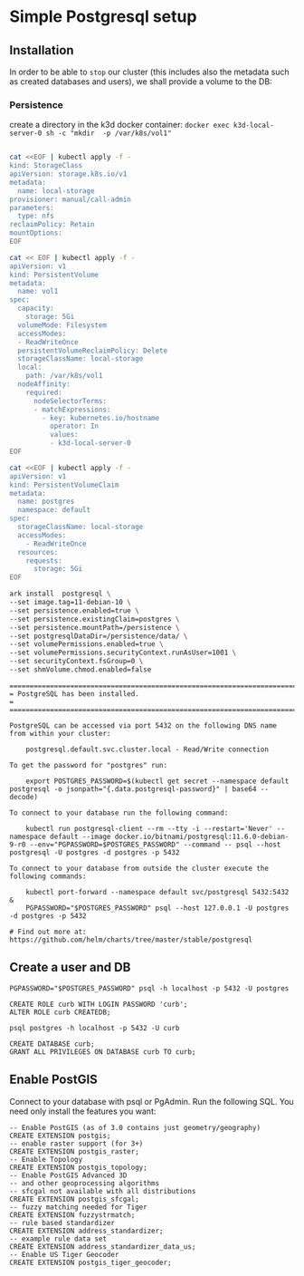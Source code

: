 # Simple Postgresql setup
## Installation

In order to be able to `stop` our cluster (this includes also the metadata such as created databases and users), we shall provide a volume to the DB:

### Persistence

create a directory in the k3d docker container:
`docker exec k3d-local-server-0 sh -c "mkdir  -p /var/k8s/vol1"`

```bash

cat <<EOF | kubectl apply -f -
kind: StorageClass
apiVersion: storage.k8s.io/v1
metadata:
  name: local-storage
provisioner: manual/call-admin
parameters:
  type: nfs
reclaimPolicy: Retain
mountOptions:
EOF

cat << EOF | kubectl apply -f -
apiVersion: v1
kind: PersistentVolume
metadata:
  name: vol1
spec:
  capacity:
    storage: 5Gi
  volumeMode: Filesystem
  accessModes:
  - ReadWriteOnce
  persistentVolumeReclaimPolicy: Delete
  storageClassName: local-storage
  local:
    path: /var/k8s/vol1
  nodeAffinity:
    required:
      nodeSelectorTerms:
      - matchExpressions:
        - key: kubernetes.io/hostname
          operator: In
          values:
          - k3d-local-server-0
EOF

cat <<EOF | kubectl apply -f -
apiVersion: v1
kind: PersistentVolumeClaim
metadata:
  name: postgres
  namespace: default
spec:
  storageClassName: local-storage
  accessModes:
    - ReadWriteOnce
  resources:
    requests:
      storage: 5Gi
EOF
```

```bash
ark install  postgresql \
--set image.tag=11-debian-10 \
--set persistence.enabled=true \
--set persistence.existingClaim=postgres \
--set persistence.mountPath=/persistence \
--set postgresqlDataDir=/persistence/data/ \
--set volumePermissions.enabled=true \
--set volumePermissions.securityContext.runAsUser=1001 \
--set securityContext.fsGroup=0 \
--set shmVolume.chmod.enabled=false
```

```text
=======================================================================
= PostgreSQL has been installed.                                      =
=======================================================================

PostgreSQL can be accessed via port 5432 on the following DNS name from within your cluster:

	postgresql.default.svc.cluster.local - Read/Write connection

To get the password for "postgres" run:

    export POSTGRES_PASSWORD=$(kubectl get secret --namespace default postgresql -o jsonpath="{.data.postgresql-password}" | base64 --decode)

To connect to your database run the following command:

    kubectl run postgresql-client --rm --tty -i --restart='Never' --namespace default --image docker.io/bitnami/postgresql:11.6.0-debian-9-r0 --env="PGPASSWORD=$POSTGRES_PASSWORD" --command -- psql --host postgresql -U postgres -d postgres -p 5432

To connect to your database from outside the cluster execute the following commands:

    kubectl port-forward --namespace default svc/postgresql 5432:5432 &
	PGPASSWORD="$POSTGRES_PASSWORD" psql --host 127.0.0.1 -U postgres -d postgres -p 5432

# Find out more at: https://github.com/helm/charts/tree/master/stable/postgresql
```

## Create a user and DB
`PGPASSWORD="$POSTGRES_PASSWORD" psql -h localhost -p 5432 -U postgres`

```
CREATE ROLE curb WITH LOGIN PASSWORD 'curb'; 
ALTER ROLE curb CREATEDB;
```

`psql postgres -h localhost -p 5432 -U curb`

```
CREATE DATABASE curb;
GRANT ALL PRIVILEGES ON DATABASE curb TO curb;
```

## Enable PostGIS

Connect to your database with psql or PgAdmin. Run the following SQL. You need only install the features you want:

```
-- Enable PostGIS (as of 3.0 contains just geometry/geography)
CREATE EXTENSION postgis;
-- enable raster support (for 3+)
CREATE EXTENSION postgis_raster;
-- Enable Topology
CREATE EXTENSION postgis_topology;
-- Enable PostGIS Advanced 3D
-- and other geoprocessing algorithms
-- sfcgal not available with all distributions
CREATE EXTENSION postgis_sfcgal;
-- fuzzy matching needed for Tiger
CREATE EXTENSION fuzzystrmatch;
-- rule based standardizer
CREATE EXTENSION address_standardizer;
-- example rule data set
CREATE EXTENSION address_standardizer_data_us;
-- Enable US Tiger Geocoder
CREATE EXTENSION postgis_tiger_geocoder;
```
